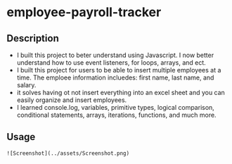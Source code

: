 # employee-payroll-tracker

## Description


- I built this project to beter understand using Javascript. I now better understand how to use event listeners, for loops, arrays, and ect.
- I built this project for users to be able to insert multiple employees at a time. The emploee information incluedes: first name, last name, and salary.
- it solves having ot not insert everything into an excel sheet and you can easily organize and insert employees.
- I learned console.log, variables, primitive types, logical comparison, conditional statements, arrays, iterations, functions, and much more. 



## Usage
    ![Screenshot](../assets/Screenshot.png)
    
